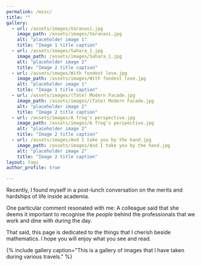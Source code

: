 ```yaml
---
permalink: /misc/
title: ""
gallery:
  - url: /assets/images/Varanasi.jpg
    image_path: /assets/images/Varanasi.jpg
    alt: "placeholder image 1"
    title: "Image 1 title caption"
  - url: /assets/images/Sahara_1.jpg
    image_path: /assets/images/Sahara_1.jpg
    alt: "placeholder image 2"
    title: "Image 2 title caption"
  - url: /assets/images/With fondest love.jpg
    image_path: /assets/images/With fondest love.jpg
    alt: "placeholder image 1"
    title: "Image 1 title caption"
  - url: /assets/images/(Tate) Modern Facade.jpg
    image_path: /assets/images/(Tate) Modern Facade.jpg
    alt: "placeholder image 2"
    title: "Image 2 title caption"  
  - url: /assets/images/A frog's perspective.jpg
    image_path: /assets/images/A frog's perspective.jpg
    alt: "placeholder image 2"
    title: "Image 2 title caption" 
  - url: /assets/images/And I take you by the hand.jpg
    image_path: /assets/images/And I take you by the hand.jpg
    alt: "placeholder image 2"
    title: "Image 2 title caption"  
layout: tags
author_profile: true   

---
```


Recently, I found myself in a post-lunch conversation on the merits and hardships of life inside academia. 

One particular comment resonated with me: A colleague said that she deems it important to recognise the <i> people </i> 
behind the professionals that we work and dine with during the day.

That said, this page is dedicated to the things that I cherish beside mathematics. I hope you will enjoy what you see and read. 

{% include gallery caption="This is a gallery of images that I have taken during various 
travels." %}  
